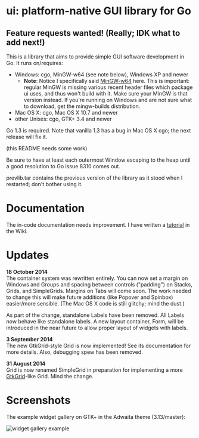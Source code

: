 # ui: platform-native GUI library for Go

## Feature requests wanted! (Really; IDK what to add next!)

This is a library that aims to provide simple GUI software development in Go. It runs on/requires:

- Windows: cgo, MinGW-w64 (see note below), Windows XP and newer
	- **Note**: Notice I specifically said [MinGW-w64](http://mingw-w64.sourceforge.net/) here. This is important: regular MinGW is missing various recent header files which package ui uses, and thus won't build with it. Make sure your MinGW is that version instead. If you're running on Windows and are not sure what to download, get the mingw-builds distribution.
- Mac OS X: cgo, Mac OS X 10.7 and newer
- other Unixes: cgo, GTK+ 3.4 and newer

Go 1.3 is required. Note that vanilla 1.3 has a bug in Mac OS X cgo; the next release will fix it.

(this README needs some work)

Be sure to have at least each outermost Window escaping to the heap until a good resolution to Go issue 8310 comes out.

prevlib.tar contains the previous version of the library as it stood when I restarted; don't bother using it.

# Documentation

The in-code documentation needs improvement. I have written a [tutorial](https://github.com/andlabs/ui/wiki/Getting-Started) in the Wiki.

# Updates

**18 October 2014**<br>The container system was rewritten entirely. You can now set a margin on Windows and Groups and spacing between controls ("padding") on Stacks, Grids, and SimpleGrids. Margins on Tabs will come soon. The work needed to change this will make future additions (like Popover and Spinbox) easier/more sensible. (The Mac OS X code is still glitchy; mind the dust.)

As part of the change, standalone Labels have been removed. All Labels now behave like standalone labels. A new layout container, Form, will be introduced in the near future to allow proper layout of widgets with labels.

**3 September 2014**<br>The new GtkGrid-style Grid is now implemented! See its documentation for more details. Also, debugging spew has been removed.

**31 August 2014**<br>Grid is now renamed SimpleGrid in preparation for implementing a more [GtkGrid](https://developer.gnome.org/gtk3/unstable/GtkGrid.html)-like Grid. Mind the change.

# Screenshots
The example widget gallery on GTK+ in the Adwaita theme (3.13/master):

![widget gallery example](https://raw.githubusercontent.com/andlabs/ui/master/examples/widgetgallery/widgetgallery.png)
